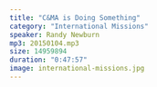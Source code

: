 ```yaml
---
title: "C&MA is Doing Something"
category: "International Missions"
speaker: Randy Newburn
mp3: 20150104.mp3
size: 14959894
duration: "0:47:57"
image: international-missions.jpg
---
```


